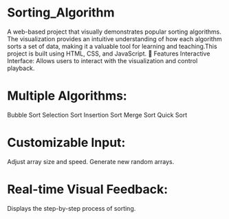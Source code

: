 # Sorting_Algorithm
A web-based project that visually demonstrates popular sorting algorithms. The visualization provides an intuitive understanding of how each algorithm sorts a set of data, making it a valuable tool for learning and teaching.This project is built using HTML, CSS, and JavaScript.
📌 Features
Interactive Interface: Allows users to interact with the visualization and control playback.
# Multiple Algorithms:
Bubble Sort
Selection Sort
Insertion Sort
Merge Sort
Quick Sort
# Customizable Input:
Adjust array size and speed.
Generate new random arrays.
# Real-time Visual Feedback: 
Displays the step-by-step process of sorting.
